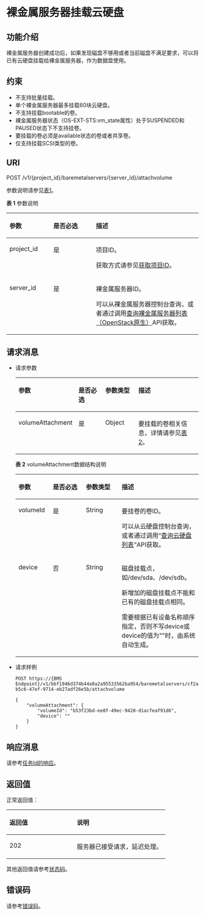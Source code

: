# 裸金属服务器挂载云硬盘<a name="ZH-CN_TOPIC_0107658564"></a>

## 功能介绍<a name="section324443512515"></a>

裸金属服务器创建成功后，如果发现磁盘不够用或者当前磁盘不满足要求，可以将已有云硬盘挂载给裸金属服务器，作为数据盘使用。

## 约束<a name="section9247103511511"></a>

-   不支持批量挂载。
-   单个裸金属服务器最多挂载60块云硬盘。
-   不支持挂载bootable的卷。
-   裸金属服务器状态（OS-EXT-STS:vm\_state属性）处于SUSPENDED和PAUSED状态下不支持挂卷。
-   要挂载的卷必须是available状态的卷或者共享卷。
-   仅支持挂载SCSI类型的卷。

## URI<a name="section10254193517515"></a>

POST /v1/\{project\_id\}/baremetalservers/\{server\_id\}/attachvolume

参数说明请参见[表1](#table228013461112)。

**表 1**  参数说明

<a name="table228013461112"></a>
<table><thead align="left"><tr id="row18280334181117"><th class="cellrowborder" valign="top" width="22.81228122812281%" id="mcps1.2.4.1.1"><p id="p04155351058"><a name="p04155351058"></a><a name="p04155351058"></a>参数</p>
</th>
<th class="cellrowborder" valign="top" width="22.19221922192219%" id="mcps1.2.4.1.2"><p id="p8415183510514"><a name="p8415183510514"></a><a name="p8415183510514"></a>是否必选</p>
</th>
<th class="cellrowborder" valign="top" width="54.995499549955%" id="mcps1.2.4.1.3"><p id="p841516352510"><a name="p841516352510"></a><a name="p841516352510"></a>描述</p>
</th>
</tr>
</thead>
<tbody><tr id="row728120340118"><td class="cellrowborder" valign="top" width="22.81228122812281%" headers="mcps1.2.4.1.1 "><p id="p164153357514"><a name="p164153357514"></a><a name="p164153357514"></a>project_id</p>
</td>
<td class="cellrowborder" valign="top" width="22.19221922192219%" headers="mcps1.2.4.1.2 "><p id="p941511355511"><a name="p941511355511"></a><a name="p941511355511"></a>是</p>
</td>
<td class="cellrowborder" valign="top" width="54.995499549955%" headers="mcps1.2.4.1.3 "><p id="p14415163512510"><a name="p14415163512510"></a><a name="p14415163512510"></a>项目ID。</p>
<p id="p652825144113"><a name="p652825144113"></a><a name="p652825144113"></a>获取方式请参见<a href="获取项目ID.md">获取项目ID</a>。</p>
</td>
</tr>
<tr id="row14281143441110"><td class="cellrowborder" valign="top" width="22.81228122812281%" headers="mcps1.2.4.1.1 "><p id="p641563520515"><a name="p641563520515"></a><a name="p641563520515"></a>server_id</p>
</td>
<td class="cellrowborder" valign="top" width="22.19221922192219%" headers="mcps1.2.4.1.2 "><p id="p1041519351511"><a name="p1041519351511"></a><a name="p1041519351511"></a>是</p>
</td>
<td class="cellrowborder" valign="top" width="54.995499549955%" headers="mcps1.2.4.1.3 "><p id="p94157358516"><a name="p94157358516"></a><a name="p94157358516"></a><span id="text198812275215"><a name="text198812275215"></a><a name="text198812275215"></a>裸金属服务器</span><span id="text148852135216"><a name="text148852135216"></a><a name="text148852135216"></a></span>ID。</p>
<p id="p29791113277"><a name="p29791113277"></a><a name="p29791113277"></a>可以从<span id="zh-cn_topic_0113746489_text013014803615"><a name="zh-cn_topic_0113746489_text013014803615"></a><a name="zh-cn_topic_0113746489_text013014803615"></a>裸金属服务器</span><span id="zh-cn_topic_0113746489_text10131448133612"><a name="zh-cn_topic_0113746489_text10131448133612"></a><a name="zh-cn_topic_0113746489_text10131448133612"></a></span>控制台查询，或者通过调用<a href="查询裸金属服务器列表（OpenStack原生）.md">查询裸金属服务器列表（OpenStack原生）</a>API获取。</p>
</td>
</tr>
</tbody>
</table>

## 请求消息<a name="section3275635357"></a>

-   请求参数

    <a name="table62765358517"></a>
    <table><thead align="left"><tr id="row1941717351459"><th class="cellrowborder" valign="top" width="19%" id="mcps1.1.5.1.1"><p id="p7417103516512"><a name="p7417103516512"></a><a name="p7417103516512"></a>参数</p>
    </th>
    <th class="cellrowborder" valign="top" width="17.580000000000002%" id="mcps1.1.5.1.2"><p id="p301567421"><a name="p301567421"></a><a name="p301567421"></a>是否必选</p>
    </th>
    <th class="cellrowborder" valign="top" width="19.68%" id="mcps1.1.5.1.3"><p id="p341716351954"><a name="p341716351954"></a><a name="p341716351954"></a>参数类型</p>
    </th>
    <th class="cellrowborder" valign="top" width="43.74%" id="mcps1.1.5.1.4"><p id="p2417173515518"><a name="p2417173515518"></a><a name="p2417173515518"></a>描述</p>
    </th>
    </tr>
    </thead>
    <tbody><tr id="row1641715351352"><td class="cellrowborder" valign="top" width="19%" headers="mcps1.1.5.1.1 "><p id="p8417123515513"><a name="p8417123515513"></a><a name="p8417123515513"></a>volumeAttachment</p>
    </td>
    <td class="cellrowborder" valign="top" width="17.580000000000002%" headers="mcps1.1.5.1.2 "><p id="p597513556426"><a name="p597513556426"></a><a name="p597513556426"></a>是</p>
    </td>
    <td class="cellrowborder" valign="top" width="19.68%" headers="mcps1.1.5.1.3 "><p id="p19417335054"><a name="p19417335054"></a><a name="p19417335054"></a>Object</p>
    </td>
    <td class="cellrowborder" valign="top" width="43.74%" headers="mcps1.1.5.1.4 "><p id="p141711351052"><a name="p141711351052"></a><a name="p141711351052"></a>要挂载的卷相关信息，详情请参见<a href="#table6283335350">表2</a>。</p>
    </td>
    </tr>
    </tbody>
    </table>

    **表 2**  volumeAttachment数据结构说明

    <a name="table6283335350"></a>
    <table><thead align="left"><tr id="row1541753517510"><th class="cellrowborder" valign="top" width="18.722772277227723%" id="mcps1.2.5.1.1"><p id="p05292184110"><a name="p05292184110"></a><a name="p05292184110"></a>参数</p>
    </th>
    <th class="cellrowborder" valign="top" width="18.06930693069307%" id="mcps1.2.5.1.2"><p id="p16271124119424"><a name="p16271124119424"></a><a name="p16271124119424"></a>是否必选</p>
    </th>
    <th class="cellrowborder" valign="top" width="19.554455445544555%" id="mcps1.2.5.1.3"><p id="p55311118415"><a name="p55311118415"></a><a name="p55311118415"></a>参数类型</p>
    </th>
    <th class="cellrowborder" valign="top" width="43.65346534653465%" id="mcps1.2.5.1.4"><p id="p16534110416"><a name="p16534110416"></a><a name="p16534110416"></a>描述</p>
    </th>
    </tr>
    </thead>
    <tbody><tr id="row7417173512514"><td class="cellrowborder" valign="top" width="18.722772277227723%" headers="mcps1.2.5.1.1 "><p id="p94175351657"><a name="p94175351657"></a><a name="p94175351657"></a>volumeId</p>
    </td>
    <td class="cellrowborder" valign="top" width="18.06930693069307%" headers="mcps1.2.5.1.2 "><p id="p9270164174216"><a name="p9270164174216"></a><a name="p9270164174216"></a>是</p>
    </td>
    <td class="cellrowborder" valign="top" width="19.554455445544555%" headers="mcps1.2.5.1.3 "><p id="p164171335354"><a name="p164171335354"></a><a name="p164171335354"></a>String</p>
    </td>
    <td class="cellrowborder" valign="top" width="43.65346534653465%" headers="mcps1.2.5.1.4 "><p id="p441716351352"><a name="p441716351352"></a><a name="p441716351352"></a>要挂卷的卷ID。</p>
    <p id="p1778313214247"><a name="p1778313214247"></a><a name="p1778313214247"></a>可以从云硬盘控制台查询，或者通过调用“<a href="https://support.huaweicloud.com/api-evs/evs_04_3032.html" target="_blank" rel="noopener noreferrer">查询云硬盘列表</a>”API获取。</p>
    </td>
    </tr>
    <tr id="row741773517516"><td class="cellrowborder" valign="top" width="18.722772277227723%" headers="mcps1.2.5.1.1 "><p id="p741710351150"><a name="p741710351150"></a><a name="p741710351150"></a>device</p>
    </td>
    <td class="cellrowborder" valign="top" width="18.06930693069307%" headers="mcps1.2.5.1.2 "><p id="p7269124116420"><a name="p7269124116420"></a><a name="p7269124116420"></a>否</p>
    </td>
    <td class="cellrowborder" valign="top" width="19.554455445544555%" headers="mcps1.2.5.1.3 "><p id="p134177351756"><a name="p134177351756"></a><a name="p134177351756"></a>String</p>
    </td>
    <td class="cellrowborder" valign="top" width="43.65346534653465%" headers="mcps1.2.5.1.4 "><p id="p1417193516513"><a name="p1417193516513"></a><a name="p1417193516513"></a>磁盘挂载点，如/dev/sda、/dev/sdb。</p>
    <p id="p7417635355"><a name="p7417635355"></a><a name="p7417635355"></a>新增加的磁盘挂载点不能和已有的磁盘挂载点相同。</p>
    <p id="p94171935352"><a name="p94171935352"></a><a name="p94171935352"></a>需要根据已有设备名称顺序指定，否则不写device或device的值为""时，由系统自动生成。</p>
    </td>
    </tr>
    </tbody>
    </table>

-   请求样例

    ```
    POST https://{BMS Endpoint}/v1/bbf1946d374b44a0a2a95533562ba954/baremetalservers/cf2a8b97-b5c6-47ef-9714-eb27adf26e5b/attachvolume
    ```

    ```
    {
        "volumeAttachment": {
            "volumeId": "b53f23bd-ee8f-49ec-9420-d1acfeaf91d6",
            "device": ""
        }
    }
    ```


## 响应消息<a name="section5295103511510"></a>

请参考[任务Id的响应](任务Id的响应.md)。

## 返回值<a name="section7610951"></a>

正常返回值：

<a name="zh-cn_topic_0106040941_table753804619176"></a>
<table><thead align="left"><tr id="zh-cn_topic_0106040941_row10735134615172"><th class="cellrowborder" valign="top" width="42.42%" id="mcps1.1.3.1.1"><p id="zh-cn_topic_0106040941_p19735204616177"><a name="zh-cn_topic_0106040941_p19735204616177"></a><a name="zh-cn_topic_0106040941_p19735204616177"></a>返回值</p>
</th>
<th class="cellrowborder" valign="top" width="57.58%" id="mcps1.1.3.1.2"><p id="zh-cn_topic_0106040941_p207355465176"><a name="zh-cn_topic_0106040941_p207355465176"></a><a name="zh-cn_topic_0106040941_p207355465176"></a>说明</p>
</th>
</tr>
</thead>
<tbody><tr id="zh-cn_topic_0106040941_row1473514621713"><td class="cellrowborder" valign="top" width="42.42%" headers="mcps1.1.3.1.1 "><p id="zh-cn_topic_0106040941_p13735144611178"><a name="zh-cn_topic_0106040941_p13735144611178"></a><a name="zh-cn_topic_0106040941_p13735144611178"></a>202</p>
</td>
<td class="cellrowborder" valign="top" width="57.58%" headers="mcps1.1.3.1.2 "><p id="zh-cn_topic_0106040941_p207351246161711"><a name="zh-cn_topic_0106040941_p207351246161711"></a><a name="zh-cn_topic_0106040941_p207351246161711"></a>服务器已接受请求，延迟处理。</p>
</td>
</tr>
</tbody>
</table>

其他返回值请参考[状态码](状态码.md)。

## 错误码<a name="section14752650154917"></a>

请参考[错误码](错误码.md)。

